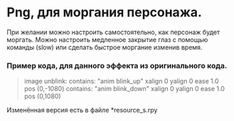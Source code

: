 # Png, для моргания персонажа.

При желании можно настроить самостоятельно, как персонаж будет моргать.
Можно настроить медленное закрытие глаз с помощью команды (slow) или сделать быстрое моргание изменив время.

### Пример кода, для данного эффекта из оригинального кода.

>image unblink:
    contains:
        "anim blink_up"
        xalign 0 yalign 0
        ease 1.0 pos (0,-1080)
    contains:
        "anim blink_down"
        xalign 0 yalign 0
        ease 1.0 pos (0,1080)

Изменённая версия есть в файле *resource_s.rpy
